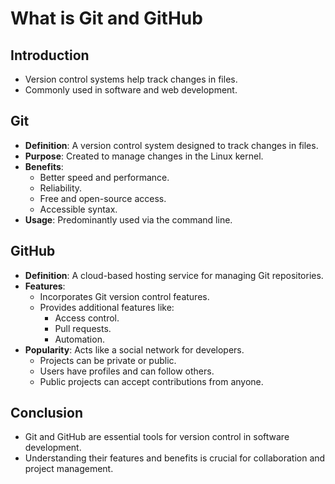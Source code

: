 # What is Git and GitHub

## Introduction
- Version control systems help track changes in files.
- Commonly used in software and web development.

## Git
- **Definition**: A version control system designed to track changes in files.
- **Purpose**: Created to manage changes in the Linux kernel.
- **Benefits**:
  - Better speed and performance.
  - Reliability.
  - Free and open-source access.
  - Accessible syntax.
- **Usage**: Predominantly used via the command line.

## GitHub
- **Definition**: A cloud-based hosting service for managing Git repositories.
- **Features**:
  - Incorporates Git version control features.
  - Provides additional features like:
    - Access control.
    - Pull requests.
    - Automation.
- **Popularity**: Acts like a social network for developers.
  - Projects can be private or public.
  - Users have profiles and can follow others.
  - Public projects can accept contributions from anyone.

## Conclusion
- Git and GitHub are essential tools for version control in software development.
- Understanding their features and benefits is crucial for collaboration and project management.
